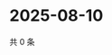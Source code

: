 # 2025-08-10

共 0 条

<!-- BEGIN ZHIHUQUESTIONS -->
<!-- 最后更新时间 Sun Aug 10 2025 20:21:34 GMT+0800 (China Standard Time) -->

<!-- END ZHIHUQUESTIONS -->

